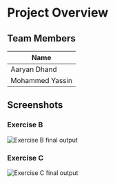 # Project Overview

## Team Members

| Name            |
| --------------- |
| Aaryan Dhand    |
| Mohammed Yassin |

## Screenshots

### Exercise B

![Exercise B final output](./ExerciseB.gif)

### Exercise C

![Exercise C final output](./ExerciseC.gif)
